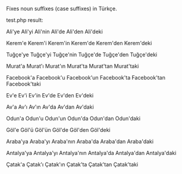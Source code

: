 Fixes noun suffixes (case suffixes) in Türkçe.

test.php result:

Ali'ye
Ali'yi
Ali'nin
Ali'de
Ali'den
Ali'deki

Kerem'e
Kerem'i
Kerem'in
Kerem'de
Kerem'den
Kerem'deki

Tuğçe'ye
Tuğçe'yi
Tuğçe'nin
Tuğçe'de
Tuğçe'den
Tuğçe'deki

Murat'a
Murat'ı
Murat'ın
Murat'ta
Murat'tan
Murat'taki

Facebook'a
Facebook'u
Facebook'un
Facebook'ta
Facebook'tan
Facebook'taki

Ev'e
Ev'i
Ev'in
Ev'de
Ev'den
Ev'deki

Av'a
Av'ı
Av'ın
Av'da
Av'dan
Av'daki

Odun'a
Odun'u
Odun'un
Odun'da
Odun'dan
Odun'daki

Göl'e
Göl'ü
Göl'ün
Göl'de
Göl'den
Göl'deki

Araba'ya
Araba'yı
Araba'nın
Araba'da
Araba'dan
Araba'daki

Antalya'ya
Antalya'yı
Antalya'nın
Antalya'da
Antalya'dan
Antalya'daki

Çatak'a
Çatak'ı
Çatak'ın
Çatak'ta
Çatak'tan
Çatak'taki
